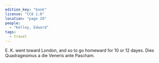 ```yaml
---
edition_key: "book"
license: "CC0 1.0"
location: "page 20"
people:
  - "Kelley, Edward"
tags:
  - travel
---
```

E. K. went toward London, and so to go homeward for 10 or 12
dayes. Dies Quadragesimus a die Veneris ante Pascham.
